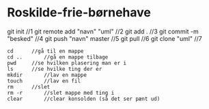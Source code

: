 # Roskilde-frie-børnehave


git init				//1
	git remote add "navn" "uml"		//2
	git add .				//3
	git commit -m "besked"			//4
	git push "navn" master			//5
	git pull				//6
	git clone "uml"				//7


	cd		//gå til en mappe
	cd ..		//gå en mappe tilbage
	pwd		//se hvilken plasering man er i
	ls		//se hvilke ting der er 
	mkdir		//lav en mappe	
	touch		//lav en fil
	rm		//slet
	rm -r		//slet mappe med ting i
	clear		//clear konsolden (så det ser pænt ud)
